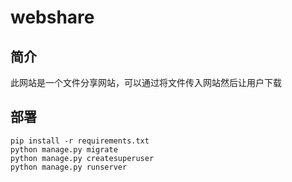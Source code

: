 # webshare

## 简介
此网站是一个文件分享网站，可以通过将文件传入网站然后让用户下载

## 部署
```
pip install -r requirements.txt
python manage.py migrate
python manage.py createsuperuser
python manage.py runserver
```